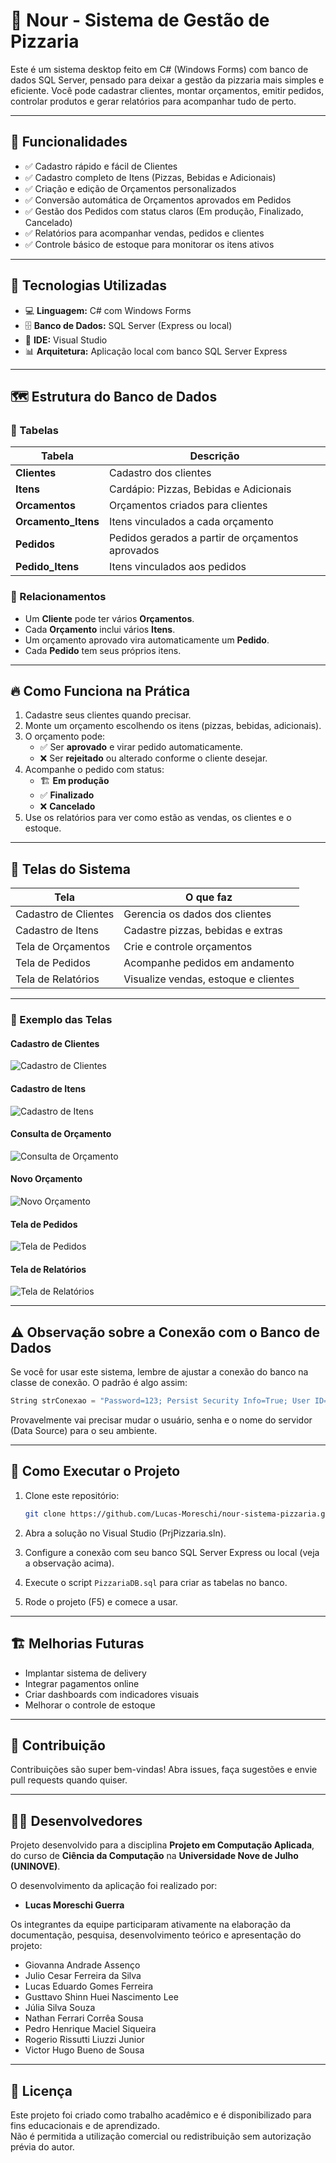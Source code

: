 # 🍕 Nour - Sistema de Gestão de Pizzaria

Este é um sistema desktop feito em C# (Windows Forms) com banco de dados SQL Server, pensado para deixar a gestão da pizzaria mais simples e eficiente. Você pode cadastrar clientes, montar orçamentos, emitir pedidos, controlar produtos e gerar relatórios para acompanhar tudo de perto.

---

## 📌 Funcionalidades

- ✅ Cadastro rápido e fácil de Clientes  
- ✅ Cadastro completo de Itens (Pizzas, Bebidas e Adicionais)  
- ✅ Criação e edição de Orçamentos personalizados  
- ✅ Conversão automática de Orçamentos aprovados em Pedidos  
- ✅ Gestão dos Pedidos com status claros (Em produção, Finalizado, Cancelado)  
- ✅ Relatórios para acompanhar vendas, pedidos e clientes  
- ✅ Controle básico de estoque para monitorar os itens ativos

---

## 🧠 Tecnologias Utilizadas

- 💻 **Linguagem:** C# com Windows Forms  
- 🗄️ **Banco de Dados:** SQL Server (Express ou local)  
- 🔧 **IDE:** Visual Studio  
- 📊 **Arquitetura:** Aplicação local com banco SQL Server Express

---

## 🗺️ Estrutura do Banco de Dados

### 🔗 Tabelas

| Tabela              | Descrição                                       |
|---------------------|------------------------------------------------|
| **Clientes**        | Cadastro dos clientes                           |
| **Itens**           | Cardápio: Pizzas, Bebidas e Adicionais         |
| **Orcamentos**      | Orçamentos criados para clientes                |
| **Orcamento_Itens** | Itens vinculados a cada orçamento               |
| **Pedidos**         | Pedidos gerados a partir de orçamentos aprovados|
| **Pedido_Itens**    | Itens vinculados aos pedidos                     |

### 🔗 Relacionamentos

- Um **Cliente** pode ter vários **Orçamentos**.  
- Cada **Orçamento** inclui vários **Itens**.  
- Um orçamento aprovado vira automaticamente um **Pedido**.  
- Cada **Pedido** tem seus próprios itens.

---

## 🔥 Como Funciona na Prática

1. Cadastre seus clientes quando precisar.  
2. Monte um orçamento escolhendo os itens (pizzas, bebidas, adicionais).  
3. O orçamento pode:  
   - ✅ Ser **aprovado** e virar pedido automaticamente.  
   - ❌ Ser **rejeitado** ou alterado conforme o cliente desejar.  
4. Acompanhe o pedido com status:  
   - 🏗️ **Em produção**  
   - ✅ **Finalizado**  
   - ❌ **Cancelado**  
5. Use os relatórios para ver como estão as vendas, os clientes e o estoque.

---

## 📸 Telas do Sistema

| Tela                   | O que faz                          |
|------------------------|----------------------------------|
| Cadastro de Clientes    | Gerencia os dados dos clientes   |
| Cadastro de Itens       | Cadastre pizzas, bebidas e extras|
| Tela de Orçamentos      | Crie e controle orçamentos       |
| Tela de Pedidos         | Acompanhe pedidos em andamento   |
| Tela de Relatórios      | Visualize vendas, estoque e clientes |

---

### 📸 Exemplo das Telas

#### Cadastro de Clientes  
![Cadastro de Clientes](Docs/Screenshots/cadastroClientes.png)

#### Cadastro de Itens  
![Cadastro de Itens](Docs/Screenshots/cadastroItens.png)

#### Consulta de Orçamento  
![Consulta de Orçamento](Docs/Screenshots/consultaOrcamento.png)

#### Novo Orçamento  
![Novo Orçamento](Docs/Screenshots/novoOrcamento.png)

#### Tela de Pedidos  
![Tela de Pedidos](Docs/Screenshots/pedidos.png)

#### Tela de Relatórios  
![Tela de Relatórios](Docs/Screenshots/relatorios.png)

---

## ⚠️ Observação sobre a Conexão com o Banco de Dados

Se você for usar este sistema, lembre de ajustar a conexão do banco na classe de conexão. O padrão é algo assim:

```csharp
String strConexao = "Password=123; Persist Security Info=True; User ID=sa; Initial Catalog=PizzariaDB; Data Source=" + Environment.MachineName;
```


Provavelmente vai precisar mudar o usuário, senha e o nome do servidor (Data Source) para o seu ambiente.

---

## 🏁 Como Executar o Projeto

1. Clone este repositório:

    ```bash
    git clone https://github.com/Lucas-Moreschi/nour-sistema-pizzaria.git
    ```

2. Abra a solução no Visual Studio (PrjPizzaria.sln).  
3. Configure a conexão com seu banco SQL Server Express ou local (veja a observação acima).  
4. Execute o script `PizzariaDB.sql` para criar as tabelas no banco.  
5. Rode o projeto (F5) e comece a usar.

---

## 🏗️ Melhorias Futuras

- Implantar sistema de delivery  
- Integrar pagamentos online  
- Criar dashboards com indicadores visuais  
- Melhorar o controle de estoque

---

## 🤝 Contribuição

Contribuições são super bem-vindas! Abra issues, faça sugestões e envie pull requests quando quiser.

---

## 🧑‍💻 Desenvolvedores

Projeto desenvolvido para a disciplina **Projeto em Computação Aplicada**, do curso de **Ciência da Computação** na **Universidade Nove de Julho (UNINOVE)**.

O desenvolvimento da aplicação foi realizado por:  
- **Lucas Moreschi Guerra**

Os integrantes da equipe participaram ativamente na elaboração da documentação, pesquisa, desenvolvimento teórico e apresentação do projeto:

- Giovanna Andrade Assenço  
- Julio Cesar Ferreira da Silva  
- Lucas Eduardo Gomes Ferreira  
- Gusttavo Shinn Huei Nascimento Lee  
- Júlia Silva Souza  
- Nathan Ferrari Corrêa Sousa  
- Pedro Henrique Maciel Siqueira  
- Rogerio Rissutti Liuzzi Junior  
- Victor Hugo Bueno de Sousa  

---

## 📜 Licença

Este projeto foi criado como trabalho acadêmico e é disponibilizado para fins educacionais e de aprendizado.  
Não é permitida a utilização comercial ou redistribuição sem autorização prévia do autor.



